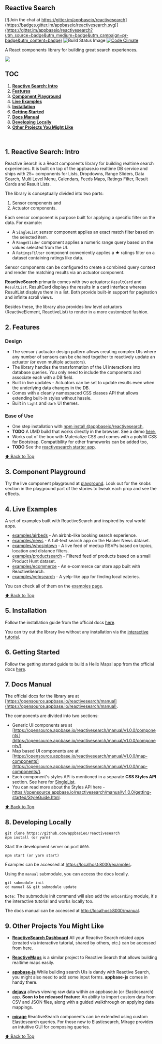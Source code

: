 ## Reactive Search

[![Join the chat at https://gitter.im/appbaseio/reactivesearch](https://badges.gitter.im/appbaseio/reactivesearch.svg)](https://gitter.im/appbaseio/reactivesearch?utm_source=badge&utm_medium=badge&utm_campaign=pr-badge&utm_content=badge) ![Build Status Image](https://img.shields.io/badge/build-passing-brightgreen.svg) [![Code Climate](https://codeclimate.com/github/appbaseio/reactivesearch/badges/gpa.svg)](https://codeclimate.com/github/appbaseio/reactivesearch)

A React components library for building great search experiences.

![](https://i.imgur.com/u5AUqCA.png)

## TOC

1. **[Reactive Search: Intro](#1-reactive-search-intro)**
2. **[Features](#2-features)**
3. **[Component Playground](#3-component-playground)**
4. **[Live Examples](#4-live-examples)**
5. **[Installation](#5-installation)**
6. **[Getting Started](#6-getting-started)**
7. **[Docs Manual](#7-docs-manual)**
8. **[Developing Locally](#8-developing-locally)**
9. **[Other Projects You Might Like](#9-other-projects-you-might-like)**

<br>

## 1. Reactive Search: Intro

Reactive Search is a React components library for building realtime search experiences. It is built on top of the appbase.io realtime DB service and ships with 25+ components for Lists, Dropdowns, Range Sliders, Data Search, Multi Level Menu, Calendars, Feeds Maps, Ratings Filter, Result Cards and Result Lists.

The library is conceptually divided into two parts:  

1. Sensor components and
2. Actuator components.

Each sensor component is purpose built for applying a specific filter on the data. For example:

* A `SingleList` sensor component applies an exact match filter based on the selected item.
* A `RangeSlider` component applies a numeric range query based on the values selected from the UI.
* A `RatingsFilter` component conveniently applies a ★ ratings filter on a dataset containing ratings like data.

Sensor components can be configured to create a combined query context and render the matching results via an actuator component.

**ReactiveSearch** primarily comes with two actuators: `ResultCard` and `ResultList`. ResultCard displays the results in a card interface whereas ResultList displays them in a list. Both provide built-in support for pagination and infinite scroll views.

Besides these, the library also provides low level actuators (ReactiveElement, ReactiveList) to render in a more customized fashion.

## 2. Features

### Design

* The sensor / actuator design pattern allows creating complex UIs where any number of sensors can be chained together to reactively update an actuator (or even multiple actuators).
* The library handles the transformation of the UI interactions into database queries. You only need to include the components and associate each with a DB field.
* Built in live updates - Actuators can be set to update results even when the underlying data changes in the DB.
* Comes with a cleanly namespaced CSS classes API that allows extending built-in styles without hassle.
* Built in `light` and `dark` UI themes.


### Ease of Use

* One step installation with [npm install @appbaseio/reactivesearch](https://opensource.appbase.io/reactivesearch/manual/v1.0.0/getting-started/Installation.html),
* **TODO** A UMD build that works directly in the browser. See a demo [here](https://github.com/appbaseio-apps/reactivesearch-starter-app#try-in-browser-without-npm),
* Works out of the box with Materialize CSS and comes with a polyfill CSS for Bootstrap. Compatibility for other frameworks can be added too,
* **TODO** See the [reactivesearch starter app](https://github.com/appbaseio-apps/reactivesearch-starter-app).

[⬆ Back to Top](#reactive-search)

## 3. Component Playground

Try the live component playground at [playground](https://opensource.appbase.io/playground/?filterBy=ReactiveSearch&selectedKind=s%2FRatingsFilter&selectedStory=Basic&full=0&down=1&left=1&panelRight=0&downPanel=kadirahq%2Fstorybook-addon-knobs). Look out for the knobs section in the playground part of the stories to tweak each prop and see the effects.


## 4. Live Examples

A set of examples built with ReactiveSearch and inspired by real world apps.

- [examples/airbeds](https://opensource.appbase.io/reactivesearch/examples/airbeds/) - An airbnb-like booking search experience.
- [examples/news](https://opensource.appbase.io/reactivesearch/examples/news) - A full-text search app on the Hacker News dataset.
- [examples/whosintown](https://opensource.appbase.io/reactivesearch/examples/whosintown/) - A live feed of meetup RSVPs based on topics, location and distance filters.
- [examples/productsearch](https://opensource.appbase.io/reactivesearch/examples/productsearch/) - Filtered feed of products based on a small Product Hunt dataset.
- [examples/ecommerce](https://opensource.appbase.io/reactivesearch/examples/ecommerce/) - An e-commerce car store app built with ReactiveSearch.
- [examples/yelpsearch](https://opensource.appbase.io/reactivesearch/examples/yelpsearch/) - A yelp-like app for finding local eateries.


You can check all of them on the [examples page](https://opensource.appbase.io/reactivesearch/examples/).

[⬆ Back to Top](#reactive-search)

## 5. Installation

Follow the installation guide from the official docs [here](https://opensource.appbase.io/reactivesearch/manual/v1.0.0/getting-started/Installation.html).

You can try out the library live without any installation via the [interactive tutorial](https://opensource.appbase.io/reactivesearch/onboarding/).

## 6. Getting Started

Follow the getting started guide to build a Hello Maps! app from the official docs [here](https://opensource.appbase.io/reactivesearch/manual/v1.0.0/getting-started/Start.html).

## 7. Docs Manual

The official docs for the library are at [https://opensource.appbase.io/reactivesearch/manual](https://opensource.appbase.io/reactivesearch/manual).

The components are divided into two sections:
* Generic UI components are at [https://opensource.appbase.io/reactivesearch/manual/v1.0.0/components](https://opensource.appbase.io/reactivesearch/manual/v1.0.0/components/).
* Map based UI components are at [https://opensource.appbase.io/reactivesearch/manual/v1.0.0/map-components](https://opensource.appbase.io/reactivesearch/manual/v1.0.0/map-components/).
* Each component's styles API is mentioned in a separate **CSS Styles API** section. See here for [SingleList](https://opensource.appbase.io/reactivesearch/manual/v1.0.0/components/SingleList.html#-singlelist-css-styles-api).
* You can read more about the Styles API here - https://opensource.appbase.io/reactivesearch/manual/v1.0.0/getting-started/StyleGuide.html.

[⬆ Back to Top](#reactive-search)

## 8. Developing Locally

```
git clone https://github.com/appbasieo/reactivesearch
npm install (or yarn)
```

Start the development server on port `8000`.

```
npm start (or yarn start)
```

Examples can be accessed at [https://localhost:8000/examples](https://localhost:8000/examples).  

Using the `manual` submodule, you can access the docs locally.

```
git submodule init
cd manual && git submodule update
```

`Note:` The submodule init command will also add the `onboarding` module, it's the interactive tutorial and works locally too.

The docs manual can be accessed at [http://localhost:8000/manual](http://localhost:8000/manual).

## 9. Other Projects You Might Like

- [**ReactiveSearch Dashboard**](https://dashboard.appbase.io/reactivesearch/) All your Reactive Search related apps (created via interactive tutorial, shared by others, etc.) can be accessed from here.
- [**ReactiveMaps**](https://github.com/appbaseio/reactivemaps) is a similar project to Reactive Search that allows building realtime maps easily.

- [**appbase-js**](https://github.com/appbaseio/appbase-js) While building search UIs is dandy with Reactive Search, you might also need to add some input forms. **appbase-js** comes in handy there.

- [**dejavu**](https://github.com/appbaseio/dejavu) allows viewing raw data within an appbase.io (or Elasticsearch) app. **Soon to be released feature:** An ability to import custom data from CSV and JSON files, along with a guided walkthrough on applying data mappings.

- [**mirage**](https://github.com/appbaseio/mirage) ReactiveSearch components can be extended using custom Elasticsearch queries. For those new to Elasticsearch, Mirage provides an intuitive GUI for composing queries.

[⬆ Back to Top](#reactive-search)
